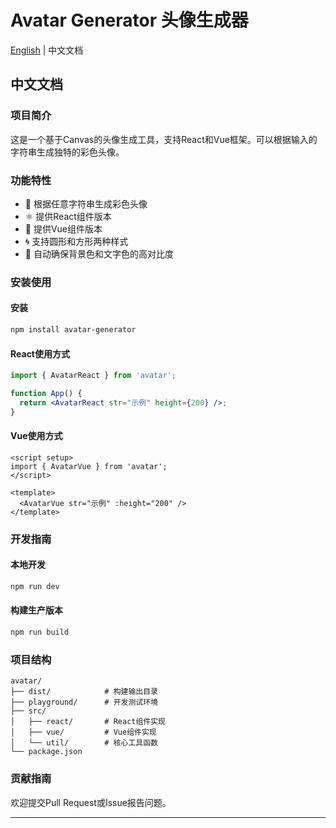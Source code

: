 # Avatar Generator 头像生成器

[English](./README.MD) | 中文文档

## 中文文档

### 项目简介
这是一个基于Canvas的头像生成工具，支持React和Vue框架。可以根据输入的字符串生成独特的彩色头像。

### 功能特性
- 🎨 根据任意字符串生成彩色头像
- ⚛️ 提供React组件版本
- 🖖 提供Vue组件版本
- 🌀 支持圆形和方形两种样式
- 🎯 自动确保背景色和文字色的高对比度

### 安装使用

#### 安装
```bash
npm install avatar-generator
```

#### React使用方式
```jsx
import { AvatarReact } from 'avatar';

function App() {
  return <AvatarReact str="示例" height={200} />;
}
```

#### Vue使用方式
```vue
<script setup>
import { AvatarVue } from 'avatar';
</script>

<template>
  <AvatarVue str="示例" :height="200" />
</template>
```

### 开发指南

#### 本地开发
```bash
npm run dev
```

#### 构建生产版本
```bash
npm run build
```

### 项目结构
```
avatar/
├── dist/            # 构建输出目录
├── playground/      # 开发测试环境
├── src/
│   ├── react/       # React组件实现
│   ├── vue/         # Vue组件实现
│   └── util/        # 核心工具函数
└── package.json
```

### 贡献指南
欢迎提交Pull Request或Issue报告问题。

---